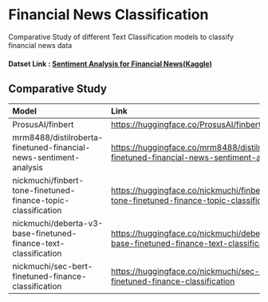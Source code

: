 # Financial News Classification

Comparative Study of different Text Classification models to classify financial news data

#### Datset Link : [Sentiment Analysis for Financial News(Kaggle)](https://www.kaggle.com/datasets/ankurzing/sentiment-analysis-for-financial-news)

## Comparative Study

| Model                                                             | Link                                                                                       | Accuracy |
| :---------------------------------------------------------------- | :----------------------------------------------------------------------------------------- | :------- |
| ProsusAI/finbert                                                  | <https://huggingface.co/ProsusAI/finbert>                                                  | 86.5%    |
| mrm8488/distilroberta-finetuned-financial-news-sentiment-analysis | <https://huggingface.co/mrm8488/distilroberta-finetuned-financial-news-sentiment-analysis> |          |
| nickmuchi/finbert-tone-finetuned-finance-topic-classification     | <https://huggingface.co/nickmuchi/finbert-tone-finetuned-finance-topic-classification>     |          |
| nickmuchi/deberta-v3-base-finetuned-finance-text-classification   | <https://huggingface.co/nickmuchi/deberta-v3-base-finetuned-finance-text-classification>   |          |
| nickmuchi/sec-bert-finetuned-finance-classification               | <https://huggingface.co/nickmuchi/sec-bert-finetuned-finance-classification>               |          |
